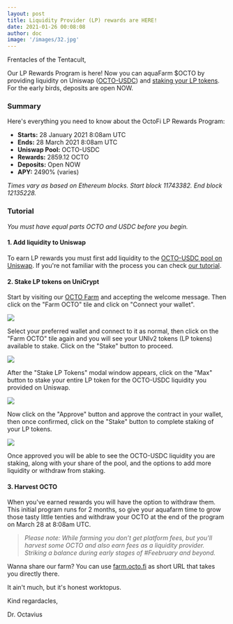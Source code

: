 ```yaml
---
layout: post
title: Liquidity Provider (LP) rewards are HERE!
date: 2021-01-26 00:08:08
author: doc
image: '/images/32.jpg'
---
```


Frentacles of the Tentacult, 

Our LP Rewards Program is here! Now you can aquaFarm $OCTO by providing liquidity on Uniswap ([OCTO-USDC](https://info.uniswap.org/pair/0x1B87FDE6aF5396165fdADf7f532784622A824Abf)) and [staking your LP tokens](https://farm.unicrypt.network/farms?token=0x7240aC91f01233BaAf8b064248E80feaA5912BA3). For the early birds, deposits are open NOW.

### Summary

Here's everything you need to know about the OctoFi LP Rewards Program:

- **Starts:** 28 January 2021 8:08am UTC
- **Ends:** 28 March 2021 8:08am UTC 
- **Uniswap Pool:** OCTO-USDC
- **Rewards:** 2859.12 OCTO
- **Deposits:** Open NOW
- **APY:** 2490% (varies)

_Times vary as based on Ethereum blocks. Start block 11743382. End block 12135228._

### Tutorial

_You must have equal parts OCTO and USDC before you begin._

#### 1. Add liquidity to Uniswap

To earn LP rewards you must first add liquidity to the [OCTO-USDC pool on Uniswap](https://info.uniswap.org/pair/0x1B87FDE6aF5396165fdADf7f532784622A824Abf). If you're not familiar with the process you can check [our tutorial](https://den.octo.fi/d/114-how-to-add-liquidity-to-uniswap-liquidity-pool).

#### 2. Stake LP tokens on UniCrypt

Start by visiting our [OCTO Farm](https://farm.unicrypt.network/farms?token=0x7240aC91f01233BaAf8b064248E80feaA5912BA3) and accepting the welcome message. Then click on the "Farm OCTO" tile and click on "Connect your wallet".

![](https://i.imgur.com/lBhK8dv.png)

Select your preferred wallet and connect to it as normal, then click on the "Farm OCTO" tile again and you will see your UNIv2 tokens (LP tokens) available to stake. Click on the "Stake" button to proceed.

![](https://i.imgur.com/znh5Gd7.png)

After the "Stake LP Tokens" modal window appears, click on the "Max" button to stake your entire LP token for the OCTO-USDC liquidity you provided on Uniswap.

![](https://i.imgur.com/ZYWJsJ7.png)

Now click on the "Approve" button and approve the contract in your wallet, then once confirmed, click on the "Stake" button to complete staking of your LP tokens.

![](https://i.imgur.com/ZiGDUXE.png)

Once approved you will be able to see the OCTO-USDC liquidity you are staking, along with your share of the pool, and the options to add more liquidity or withdraw from staking.

#### 3. Harvest OCTO 

When you've earned rewards you will have the option to withdraw them. This initial program runs for 2 months, so give your aquafarm time to grow those tasty little tenties and withdraw your OCTO at the end of the program on March 28 at 8:08am UTC.

> _Please note: While farming you don’t get platform fees, but you'll harvest some OCTO and also earn fees as a liquidity provider. Striking a balance during early stages of #Feebruary and beyond._

Wanna share our farm? You can use [farm.octo.fi](https://farm.octo.fi) as short URL that takes you directly there.

It ain't much, but it's honest worktopus.

Kind regardacles, 

Dr. Octavius
